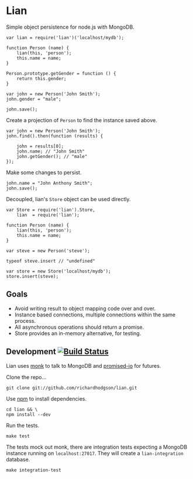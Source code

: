 # Lian

Simple object persistence for node.js with MongoDB.

    var lian = require('lian')('localhost/mydb');

    function Person (name) {
        lian(this, 'person');
        this.name = name;
    }

    Person.prototype.getGender = function () {
        return this.gender;
    }

    var john = new Person('John Smith');
    john.gender = "male";

    john.save();

Create a projection of `Person` to find the instance saved above.

    var john = new Person('John Smith');
    john.find().then(function (results) {

        john = results[0];
        john.name; // "John Smith"
        john.getGender(); // "male"
    });

Make some changes to persist.

    john.name = "John Anthony Smith";
    john.save();

Decoupled, lian's `Store` object can be used directly.

    var Store = require('lian').Store,
        lian  = require('lian');

    function Person (name) {
        lian(this, 'person');
        this.name = name;
    }

    var steve = new Person('steve');

    typeof steve.insert // "undefined"

    var store = new Store('localhost/mydb');
    store.insert(steve);

## Goals

- Avoid writing result to object mapping code over and over.
- Instance based connections, multiple connections within the same process.
- All asynchronous operations should return a promise.
- Store provides an in-memory alternative, for testing.

## Development [![Build Status](https://secure.travis-ci.org/richardhodgson/lian.png)](http://travis-ci.org/richardhodgson/lian)

Lian uses [monk](https://github.com/LearnBoost/monk) to talk to MongoDB and [promised-io](https://github.com/kriszyp/promised-io) for futures.

Clone the repo...

    git clone git://github.com/richardhodgson/lian.git

Use [npm](http://npmjs.org) to install dependencies.

    cd lian && \
    npm install --dev

Run the tests.

    make test

The tests mock out monk, there are integration tests expecting a MongoDB instance running on `localhost:27017`. They will create a `lian-integration` database.

    make integration-test
